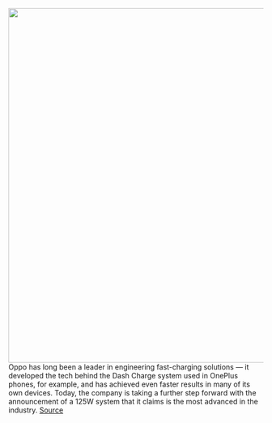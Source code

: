 <img src='https://cdn.vox-cdn.com/thumbor/-p6VQkEHs3WBPEhgyurXKPhNl7g=/0x0:2481x1402/1200x800/filters:focal(1043x503:1439x899)/cdn.vox-cdn.com/uploads/chorus_image/image/67059426/Screen_Shot_2020_07_15_at_16.22.09.0.png' width='700px' /><br/>
Oppo has long been a leader in engineering fast-charging solutions — it developed the tech behind the Dash Charge system used in OnePlus phones, for example, and has achieved even faster results in many of its own devices. Today, the company is taking a further step forward with the announcement of a 125W system that it claims is the most advanced in the industry.
<a href='https://www.theverge.com/2020/7/15/21325289/oppo-125w-fast-charging-65w-airvooc-wireless-charger'> Source <a/>